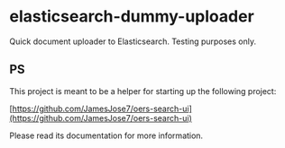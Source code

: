 # elasticsearch-dummy-uploader
Quick document uploader to Elasticsearch. Testing purposes only.

## PS
This project is meant to be a helper for starting up the following project:

[https://github.com/JamesJose7/oers-search-ui](https://github.com/JamesJose7/oers-search-ui)

Please read its documentation for more information.
